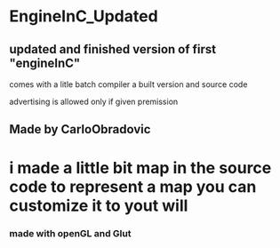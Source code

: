# EngineInC_Updated

<h2>updated and finished version of first "engineInC"</h2>


<p>comes with a litle batch compiler a built version and source code</p>

<p>advertising is allowed only if given premission</p>

<h2>Made by CarloObradovic</h2>

<h1>i made a little bit map in the source code to represent a map you can customize it to yout will </h1>
<h3>made with openGL and Glut</h3>
